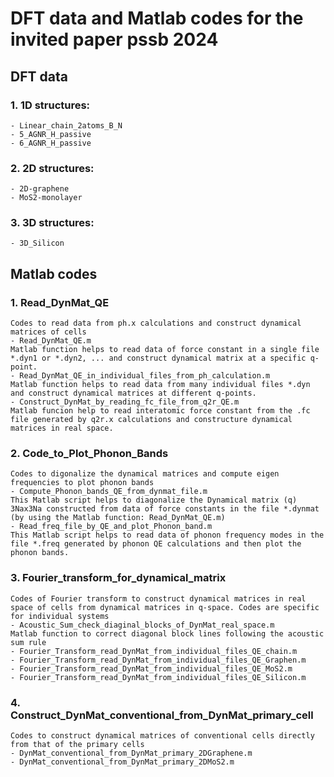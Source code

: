 # DFT data and Matlab codes for the invited paper pssb 2024

## DFT data
### 1. 1D structures:
	- Linear_chain_2atoms_B_N
	- 5_AGNR_H_passive
	- 6_AGNR_H_passive
### 2. 2D structures:
	- 2D-graphene
	- MoS2-monolayer

### 3. 3D structures:
	- 3D_Silicon

## Matlab codes
### 1. Read_DynMat_QE
	Codes to read data from ph.x calculations and construct dynamical matrices of cells
	- Read_DynMat_QE.m
	Matlab function helps to read data of force constant in a single file *.dyn1 or *.dyn2, ... and construct dynamical matrix at a specific q-point.
	- Read_DynMat_QE_in_individual_files_from_ph_calculation.m
	Matlab function helps to read data from many individual files *.dyn and construct dynamical matrices at different q-points.
	- Construct_DynMat_by_reading_fc_file_from_q2r_QE.m 
	Matlab funcion help to read interatomic force constant from the .fc file generated by q2r.x calculations and constructure dynamical matrices in real space.

### 2. Code_to_Plot_Phonon_Bands
	Codes to digonalize the dynamical matrices and compute eigen frequencies to plot phonon bands
	- Compute_Phonon_bands_QE_from_dynmat_file.m
	This Matlab script helps to diagonalize the Dynamical matrix (q) 3Nax3Na constructed from data of force constants in the file *.dynmat (by using the Matlab function: Read_DynMat_QE.m)
	- Read_freq_file_by_QE_and_plot_Phonon_band.m
	This Matlab script helps to read data of phonon frequency modes in the file *.freq generated by phonon QE calculations and then plot the phonon bands.	
### 3. Fourier_transform_for_dynamical_matrix
	Codes of Fourier transform to construct dynamical matrices in real space of cells from dynamical matrices in q-space. Codes are specific for individual systems
	- Acoustic_Sum_check_diaginal_blocks_of_DynMat_real_space.m
	Matlab function to correct diagonal block lines following the acoustic sum rule
	- Fourier_Transform_read_DynMat_from_individual_files_QE_chain.m
	- Fourier_Transform_read_DynMat_from_individual_files_QE_Graphen.m
	- Fourier_Transform_read_DynMat_from_individual_files_QE_MoS2.m
	- Fourier_Transform_read_DynMat_from_individual_files_QE_Silicon.m
### 4. Construct_DynMat_conventional_from_DynMat_primary_cell
	Codes to construct dynamical matrices of conventional cells directly from that of the primary cells
	- DynMat_conventional_from_DynMat_primary_2DGraphene.m
	- DynMat_conventional_from_DynMat_primary_2DMoS2.m
